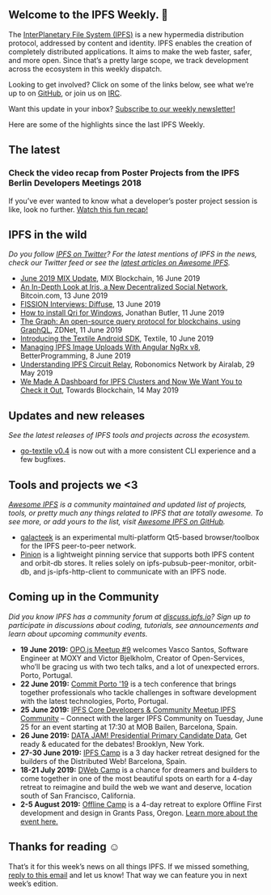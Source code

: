 ## Welcome to the IPFS Weekly. 👋

The [InterPlanetary File System (IPFS)](https://ipfs.io/) is a new hypermedia distribution protocol, addressed by content and identity. IPFS enables the creation of completely distributed applications. It aims to make the web faster, safer, and more open. Since that’s a pretty large scope, we track development across the ecosystem in this weekly dispatch.

Looking to get involved? Click on some of the links below, see what we’re up to on [GitHub](https://github.com/ipfs), or join us on [IRC](https://riot.im/app/#/room/#ipfs:matrix.org).

Want this update in your inbox? [Subscribe to our weekly newsletter!](https://tinyletter.com/ipfsnewsletter)

Here are some of the highlights since the last IPFS Weekly.

## The latest

### Check the video recap from Poster Projects from the IPFS Berlin Developers Meetings 2018

If you’ve ever wanted to know what a developer’s poster project session is like, look no further. [Watch this fun recap!](https://www.youtube.com/watch?v=Fpoo3iJjtcY&feature=youtu.be)


## IPFS in the wild
*Do you follow [IPFS on Twitter](https://twitter.com/IPFSbot)? For the latest mentions of IPFS in the news, check our Twitter feed or see the [latest articles on Awesome IPFS](https://awesome.ipfs.io/articles/).* 

+ [June 2019 MIX Update](https://medium.com/mix-blockchain/june-2019-mix-update-7872391ae655), MIX Blockchain, 16 June 2019
+ [An In-Depth Look at Iris, a New Decentralized Social Network](https://news.bitcoin.com/an-in-depth-look-at-iris-a-new-decentralized-social-network/), Bitcoin.com, 13 June 2019
+ [FISSION Interviews: Diffuse](https://blog.fission.codes/fission-interviews-diffuse/), 13 June 2019
+ [How to install Qri for Windows](https://medium.com/@jbutler18/how-to-install-qri-for-windows-83b019c79320), Jonathan Butler, 11 June 2019
+ [The Graph: An open-source query protocol for blockchains, using GraphQL](https://www.zdnet.com/article/the-graph-an-open-source-query-protocol-for-blockchains-using-graphql/), ZDNet, 11 June 2019
+ [Introducing the Textile Android SDK](https://medium.com/textileio/introducing-the-textile-android-sdk-dd20eca0c19a), Textile, 10 June 2019
+ [Managing IPFS Image Uploads With Angular NgRx v8](https://medium.com/better-programming/manage-the-ipfs-image-uploading-with-angular-ngrx-v8-61aaaf0be0d5), BetterProgramming, 8 June 2019
+ [Understanding IPFS Circuit Relay](https://blog.aira.life/understanding-ipfs-circuit-relay-ccc7d2a39), Robonomics Network by Airalab, 29 May 2019
+ [We Made A Dashboard for IPFS Clusters and Now We Want You to Check it Out](https://medium.com/towardsblockchain/we-made-a-dashboard-for-ipfs-clusters-and-now-we-want-you-to-check-it-out-a87234629908), Towards Blockchain, 14 May 2019

## Updates and new releases
*See the latest releases of IPFS tools and projects across the ecosystem.*

+ [go-textile v0.4](https://github.com/textileio/go-textile/releases/tag/v0.4.0) is now out with a more consistent CLI experience and a few bugfixes.


## Tools and projects we <3
*[Awesome IPFS](https://awesome.ipfs.io/) is a community maintained and updated list of projects, tools, or pretty much any things related to IPFS that are totally awesome. To see more, or add yours to the list, visit [Awesome IPFS on GitHub](https://github.com/ipfs/awesome-ipfs).* 

+ [galacteek](https://github.com/eversum/galacteek) is an experimental multi-platform Qt5-based browser/toolbox for the IPFS peer-to-peer network.
+ [Pinion](https://github.com/joincolony/pinion) is a lightweight pinning service that supports both IPFS content and orbit-db stores. It relies solely on ipfs-pubsub-peer-monitor, orbit-db, and js-ipfs-http-client to communicate with an IPFS node.

 
## Coming up in the Community
*Did you know IPFS has a community forum at [discuss.ipfs.io](https://discuss.ipfs.io/)? Sign up to participate in discussions about coding, tutorials, see announcements and learn about upcoming community events.*

+ **19 June 2019:** [OPO.js Meetup #9](https://www.meetup.com/opo-js/events/261996897/) welcomes Vasco Santos, Software Engineer at MOXY and Victor Bjelkholm, Creator of Open-Services, who’ll be gracing us with two tech talks, and a lot of unexpected errors. Porto, Portugal.
+ **22 June 2019:** [Commit Porto '19](https://commitporto.com/) is a tech conference that brings together professionals who tackle challenges in software development with the latest technologies, Porto, Portugal.
+ **25 June 2019:** [IPFS Core Developers & Community Meetup
IPFS Community](https://www.meetup.com/barcelona-ipfs/events/262101190/) – Connect with the larger IPFS Community on Tuesday, June 25 for an event starting at 17:30 at MOB Bailen, Barcelona, Spain.
+ **26 June 2019:** [DATA JAM! Presidential Primary Candidate Data](https://www.meetup.com/Qri-Data-Jam/events/262417151), Get ready & educated for the debates! Brooklyn, New York.
+ **27-30 June 2019:** [IPFS Camp](https://camp.ipfs.io/) is a 3 day hacker retreat designed for the builders of the Distributed Web! Barcelona, Spain.
+ **18-21 July 2019:** [DWeb Camp](https://dwebcamp.org/) is a chance for dreamers and builders to come together in one of the most beautiful spots on earth for a 4-day retreat to reimagine and build the web we want and deserve, location south of San Francisco, California.
+ **2-5 August 2019:** [Offline Camp](http://offlinefirst.org/camp/) is a 4-day retreat to explore Offline First development and design in Grants Pass, Oregon. [Learn more about the event here.](https://medium.com/offline-camp/announcing-offline-camp-v5-eb9111fdcc94)


## Thanks for reading ☺️

That’s it for this week’s news on all things IPFS. If we missed something, [reply to this email](mailto:newsletter@ipfs.io) and let us know! That way we can feature you in next week’s edition. 
